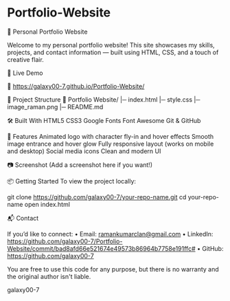 # Portfolio-Website

💼 Personal Portfolio Website

Welcome to my personal portfolio website! This site showcases my skills, projects, and contact information — built using HTML, CSS, and a touch of creative flair.

🚀 Live Demo

🔗 https://galaxy00-7.github.io/Portfolio-Website/

📂 Project Structure
📁 Portfolio Website/
|─ index.html
|─ style.css
|─ image_raman.png
|─ README.md

🛠️ Built With
HTML5
CSS3
Google Fonts
Font Awesome
Git & GitHub

🎯 Features
Animated logo with character fly-in and hover effects
Smooth image entrance and hover glow
Fully responsive layout (works on mobile and desktop)
Social media icons
Clean and modern UI

📷 Screenshot
(Add a screenshot here if you want!)

📦 Getting Started
To view the project locally:

git clone https://github.com/galaxy00-7/your-repo-name.git
cd your-repo-name
open index.html


📬 Contact

If you’d like to connect:
	•	Email: ramankumarclan@gmail.com
	•	LinkedIn: https://github.com/galaxy00-7/Portfolio-Website/commit/bad8afd66e521674e49573b86964b7758e191ffc#
	•	GitHub: https://github.com/galaxy00-7

You are free to use this code for any purpose,
but there is no warranty and the original author isn't liable.

galaxy00-7
